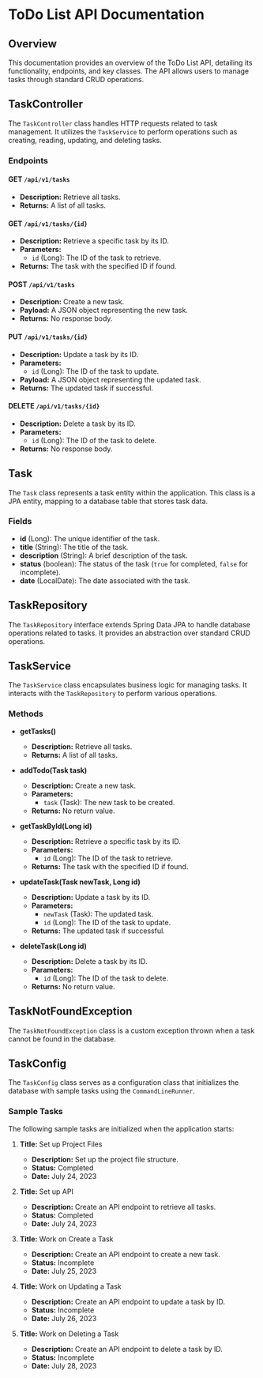 # ToDo List API Documentation

## Overview

This documentation provides an overview of the ToDo List API, detailing its functionality, endpoints, and key classes. The API allows users to manage tasks through standard CRUD operations.

## TaskController

The `TaskController` class handles HTTP requests related to task management. It utilizes the `TaskService` to perform operations such as creating, reading, updating, and deleting tasks.

### Endpoints

#### GET `/api/v1/tasks`
- **Description:** Retrieve all tasks.
- **Returns:** A list of all tasks.

#### GET `/api/v1/tasks/{id}`
- **Description:** Retrieve a specific task by its ID.
- **Parameters:**
  - `id` (Long): The ID of the task to retrieve.
- **Returns:** The task with the specified ID if found.

#### POST `/api/v1/tasks`
- **Description:** Create a new task.
- **Payload:** A JSON object representing the new task.
- **Returns:** No response body.

#### PUT `/api/v1/tasks/{id}`
- **Description:** Update a task by its ID.
- **Parameters:**
  - `id` (Long): The ID of the task to update.
- **Payload:** A JSON object representing the updated task.
- **Returns:** The updated task if successful.

#### DELETE `/api/v1/tasks/{id}`
- **Description:** Delete a task by its ID.
- **Parameters:**
  - `id` (Long): The ID of the task to delete.
- **Returns:** No response body.

## Task

The `Task` class represents a task entity within the application. This class is a JPA entity, mapping to a database table that stores task data.

### Fields

- **id** (Long): The unique identifier of the task.
- **title** (String): The title of the task.
- **description** (String): A brief description of the task.
- **status** (boolean): The status of the task (`true` for completed, `false` for incomplete).
- **date** (LocalDate): The date associated with the task.

## TaskRepository

The `TaskRepository` interface extends Spring Data JPA to handle database operations related to tasks. It provides an abstraction over standard CRUD operations.

## TaskService

The `TaskService` class encapsulates business logic for managing tasks. It interacts with the `TaskRepository` to perform various operations.

### Methods

- **getTasks()**
  - **Description:** Retrieve all tasks.
  - **Returns:** A list of all tasks.

- **addTodo(Task task)**
  - **Description:** Create a new task.
  - **Parameters:** 
    - `task` (Task): The new task to be created.
  - **Returns:** No return value.

- **getTaskById(Long id)**
  - **Description:** Retrieve a specific task by its ID.
  - **Parameters:**
    - `id` (Long): The ID of the task to retrieve.
  - **Returns:** The task with the specified ID if found.

- **updateTask(Task newTask, Long id)**
  - **Description:** Update a task by its ID.
  - **Parameters:** 
    - `newTask` (Task): The updated task.
    - `id` (Long): The ID of the task to update.
  - **Returns:** The updated task if successful.

- **deleteTask(Long id)**
  - **Description:** Delete a task by its ID.
  - **Parameters:** 
    - `id` (Long): The ID of the task to delete.
  - **Returns:** No return value.

## TaskNotFoundException

The `TaskNotFoundException` class is a custom exception thrown when a task cannot be found in the database.

## TaskConfig

The `TaskConfig` class serves as a configuration class that initializes the database with sample tasks using the `CommandLineRunner`.

### Sample Tasks

The following sample tasks are initialized when the application starts:

1. **Title:** Set up Project Files
   - **Description:** Set up the project file structure.
   - **Status:** Completed
   - **Date:** July 24, 2023

2. **Title:** Set up API
   - **Description:** Create an API endpoint to retrieve all tasks.
   - **Status:** Completed
   - **Date:** July 24, 2023

3. **Title:** Work on Create a Task
   - **Description:** Create an API endpoint to create a new task.
   - **Status:** Incomplete
   - **Date:** July 25, 2023

4. **Title:** Work on Updating a Task
   - **Description:** Create an API endpoint to update a task by ID.
   - **Status:** Incomplete
   - **Date:** July 26, 2023

5. **Title:** Work on Deleting a Task
   - **Description:** Create an API endpoint to delete a task by ID.
   - **Status:** Incomplete
   - **Date:** July 28, 2023
